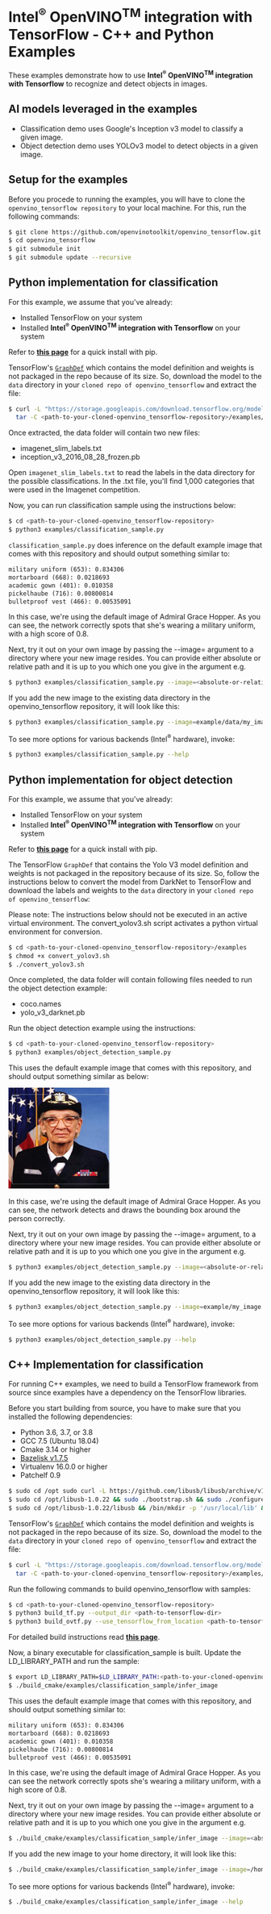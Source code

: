 # Intel<sup>®</sup> OpenVINO<sup>TM</sup> integration with TensorFlow - C++ and Python Examples

These examples demonstrate how to use **Intel<sup>®</sup> </sup> OpenVINO<sup>TM</sup> integration with Tensorflow** to recognize and detect objects in images.

## AI models leveraged in the examples

* Classification demo uses Google's Inception v3 model to classify a given image.
* Object detection demo uses YOLOv3 model to detect objects in a given image.

## Setup for the examples

Before you procede to running the examples, you will have to clone the `openvino_tensorflow repository` to your local machine. For this, run the following commands:  

```bash
$ git clone https://github.com/openvinotoolkit/openvino_tensorflow.git
$ cd openvino_tensorflow
$ git submodule init
$ git submodule update --recursive
```

## Python implementation for classification 

For this example, we assume that you've already:  

* Installed TensorFlow on your system 
* Installed **Intel<sup>®</sup> </sup> OpenVINO<sup>TM</sup> integration with Tensorflow** on your system

Refer to [**this page**](https://github.com/openvinotoolkit/openvino_tensorflow) for a quick install with pip. 

TensorFlow's [`GraphDef`](https://stackoverflow.com/questions/47059848/difference-between-tensorflows-graph-and-graphdef) which contains the model definition and weights is not packaged in the repo because of its size. So, download the model to the `data` directory in your `cloned repo of openvino_tensorflow` and extract the file:

```bash
$ curl -L "https://storage.googleapis.com/download.tensorflow.org/models/inception_v3_2016_08_28_frozen.pb.tar.gz" |
  tar -C <path-to-your-cloned-openvino_tensorflow-repository>/examples/data -xz
```

Once extracted, the data folder will contain two new files:

* imagenet_slim_labels.txt
* inception_v3_2016_08_28_frozen.pb

Open `imagenet_slim_labels.txt` to read the labels in the data directory for the possible classifications. In the .txt file, you'll find 1,000 categories that were used in the Imagenet competition. 

Now, you can run classification sample using the instructions below:


```bash
$ cd <path-to-your-cloned-openvino_tensorflow-repository>
$ python3 examples/classification_sample.py
```

`classification_sample.py` does inference on the default example image that comes with this repository and should output something similar to:

```
military uniform (653): 0.834306
mortarboard (668): 0.0218693
academic gown (401): 0.010358
pickelhaube (716): 0.00800814
bulletproof vest (466): 0.00535091
```

In this case, we're using the default image of Admiral Grace Hopper. As you can see, the network correctly spots that she's wearing a military uniform, with a high score of 0.8.

Next, try it out on your own image by passing the --image= argument to a directory where your new image resides. You can provide either absolute or relative path and it is up to you which one you give in the argument  e.g.

```bash
$ python3 examples/classification_sample.py --image=<absolute-or-relative-path-to-your-image>/my_image.png
```
If you add the new image to the existing data directory in the openvino_tensorflow repository, it will look like this:

```bash
$ python3 examples/classification_sample.py --image=example/data/my_image.png
```

To see more options for various backends (Intel<sup>®</sup> hardware), invoke:
```bash
$ python3 examples/classification_sample.py --help
```
## Python implementation for object detection

For this example, we assume that you've already:  

* Installed TensorFlow on your system
* Installed **Intel<sup>®</sup> </sup> OpenVINO<sup>TM</sup> integration with Tensorflow** on your system

Refer to [**this page**](https://github.com/openvinotoolkit/openvino_tensorflow) for a quick install with pip. 


The TensorFlow `GraphDef` that contains the Yolo V3 model definition and weights is not packaged in the repository because of its size. So, follow the instructions below to convert the model from DarkNet to TensorFlow and download the labels and weights to the `data` directory in your `cloned repo of openvino_tensorflow`:

Please note: The instructions below should not be executed in an active virtual environment. The convert_yolov3.sh script activates a python virtual environment for conversion.

```bash
$ cd <path-to-your-cloned-openvino_tensorflow-repository>/examples
$ chmod +x convert_yolov3.sh
$ ./convert_yolov3.sh
```

Once completed, the data folder will contain following files needed to run the object detection example:

* coco.names
* yolo_v3_darknet.pb

Run the object detection example using the instructions:

```bash
$ cd <path-to-your-cloned-openvino_tensorflow-repository>
$ python3 examples/object_detection_sample.py
```

This uses the default example image that comes with this repository, and should
output something similar as below:

<p align="left">
  <img src="../examples/data/detections.jpg" width="200" height="200" 
</p>

In this case, we're using the default image of Admiral Grace Hopper. As you can see, the network detects and draws the bounding box around the person correctly.

Next, try it out on your own image by passing the --image= argument, to a directory where your new image resides. You can provide either absolute or relative path and it is up to you which one you give in the argument e.g.

```bash
$ python3 examples/object_detection_sample.py --image=<absolute-or-relative-path-to-your-image>/my_image.png
```

If you add the new image to the existing data directory in the openvino_tensorflow repository, it will look like this:

```bash
$ python3 examples/object_detection_sample.py --image=example/my_image.png
```

To see more options for various backends (Intel<sup>®</sup> hardware), invoke:
```bash
$ python3 examples/object_detection_sample.py --help
```


## C++ Implementation for classification 

For running C++ examples, we need to build a TensorFlow framework from source since examples have a dependency on the TensorFlow libraries. 

Before you start building from source, you have to make sure that you installed the following dependencies:

* Python 3.6, 3.7, or 3.8
* GCC 7.5 (Ubuntu 18.04)
* Cmake 3.14 or higher 
* [Bazelisk v1.7.5](https://github.com/bazelbuild/bazelisk/tree/v1.7.5) 
* Virtualenv 16.0.0 or higher
* Patchelf 0.9

```bash 
$ sudo cd /opt sudo curl -L https://github.com/libusb/libusb/archive/v1.0.22.zip --output v1.0.22.zip && sudo unzip v1.0.22.zip && rm -rf v1.0.22.zip
$ sudo cd /opt/libusb-1.0.22 && sudo ./bootstrap.sh && sudo ./configure --disable-udev --enable-shared && sudo make -j4
$ sudo cd /opt/libusb-1.0.22/libusb && /bin/mkdir -p '/usr/local/lib' && sudo /bin/bash ../libtool   --mode=install /usr/bin/install -c libusb-1.0.la '/usr/local/lib' && sudo /bin/mkdir -p '/usr/local/include/libusb-1.0' && sudo /usr/bin/install -c -m 644 libusb.h '/usr/local/include/libusb-1.0'
```

TensorFlow's [`GraphDef`](https://stackoverflow.com/questions/47059848/difference-between-tensorflows-graph-and-graphdef) which contains the model definition and weights is not packaged in the repo because of its size. So, download the model to the `data` directory in your `cloned repo of openvino_tensorflow` and extract the file:

```bash
$ curl -L "https://storage.googleapis.com/download.tensorflow.org/models/inception_v3_2016_08_28_frozen.pb.tar.gz" |
  tar -C <path-to-your-cloned-openvino_tensorflow-repository>/examples/data -xz
```

Run the following commands to build openvino_tensorflow with samples:

```bash
$ cd <path-to-your-cloned-openvino_tensorflow-repository>
$ python3 build_tf.py --output_dir <path-to-tensorflow-dir>
$ python3 build_ovtf.py --use_tensorflow_from_location <path-to-tensorflow-dir>
```
For detailed build instructions read [**this page**](https://github.com/openvinotoolkit/openvino_tensorflow/blob/master/docs/BUILD.md).

Now, a binary executable for classification_sample is built. Update the LD_LIBRARY_PATH and run the sample:

```bash
$ export LD_LIBRARY_PATH=$LD_LIBRARY_PATH:<path-to-your-cloned-openvino_tensorflow-repository>/build_cmake/artifacts/lib:<path-to-your-cloned-openvino_tensorflow-repository>/build_cmake/artifacts/tensorflow
$ ./build_cmake/examples/classification_sample/infer_image
```

This uses the default example image that comes with this repository, and should
output something similar to:

```
military uniform (653): 0.834306
mortarboard (668): 0.0218693
academic gown (401): 0.010358
pickelhaube (716): 0.00800814
bulletproof vest (466): 0.00535091
```

In this case, we're using the default image of Admiral Grace Hopper. As you can
see the network correctly spots she's wearing a military uniform, with a high
score of 0.8.

Next, try it out on your own image by passing the --image= argument to a directory where your new image resides. You can provide either absolute or relative path and it is up to you which one you give in the argument  e.g.


```bash
$ ./build_cmake/examples/classification_sample/infer_image --image=<absolute-or-relative-path-to-your-image>/my_image.png
```

If you add the new image to your home directory, it will look like this:

```bash
$ ./build_cmake/examples/classification_sample/infer_image --image=/home/ubuntu/my_image.png
```

To see more options for various backends (Intel<sup>®</sup> hardware), invoke:
```bash
$ ./build_cmake/examples/classification_sample/infer_image --help
```

